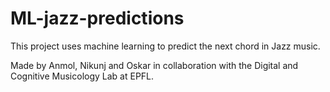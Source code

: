 # ML-jazz-predictions
This project uses machine learning to predict the next chord in Jazz music.

Made by Anmol, Nikunj and Oskar in collaboration with the Digital and Cognitive Musicology Lab at EPFL.
